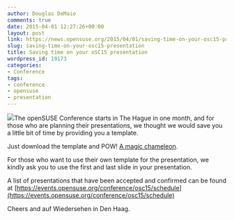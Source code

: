 ```yaml
---
author: Douglas DeMaio
comments: true
date: 2015-04-01 12:27:26+00:00
layout: post
link: https://news.opensuse.org/2015/04/01/saving-time-on-your-osc15-presentation/
slug: saving-time-on-your-osc15-presentation
title: Saving time on your oSC15 presentation
wordpress_id: 19173
categories:
- Conference
tags:
- conference
- opensuse
- presentation
---
```


[![](/wp-content/uploads/2015/04/openSUSE-2015-Template.wmf_.png)](/wp-content/uploads/2015/04/openSUSE-2015-Template.wmf_.png)The openSUSE Conference starts in The Hague in one month, and for those who are planning their presentations, we thought we would save you a little bit of time by providing you a template.

Just download the template and POW! [A magic chameleon](https://progress.opensuse.org/attachments/download/1348/openSUSE%202015%20Template.odp).

For those who want to use their own template for the presentation, we kindly ask you to use the first and last slide in your presentation.

A list of presentations that have been accepted and confirmed can be found at [https://events.opensuse.org/conference/osc15/schedule](https://events.opensuse.org/conference/osc15/schedule)

Cheers and auf Wiedersehen in Den Haag.
